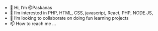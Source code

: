 - 👋 Hi, I’m @Paskanas
- 👀 I’m interested in PHP, HTML, CSS, javascript, React, PHP, NODE.JS, 
- 💞️ I’m looking to collaborate on doing fun learning projects
- 📫 How to reach me ...

<!---
Paskanas/Paskanas is a ✨ special ✨ repository because its `README.md` (this file) appears on your GitHub profile.
You can click the Preview link to take a look at your changes.
--->
